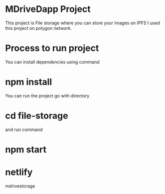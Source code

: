 # MDriveDapp Project

This project is File storage where you can store your images on IPFS
I used this project on polygon network.


# Process to run project
You can install dependencies
using command 
# npm install
You can run the project go with directory 
# cd file-storage
 
and run command 
# npm start

# netlify
mdrivestorage